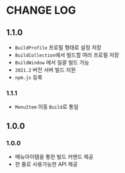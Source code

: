 # CHANGE LOG

## 1.1.0

- `BuildProfile` 프로필 형태로 설정 저장
- `BuildCollection`에서 빌드할 여러 프로필 저장
- `BuildWindow` 에서 일괄 빌드 가능
- `2021.2` 버전 서버 빌드 지원
- `npm.js` 등록

### 1.1.1
- `MenuItem` 이동 `Build`로 통일



## 1.0.0

### 1.0.0

- 메뉴아이템을 통한 빌드 커맨드 제공
- 한 줄로 사용가능한 API 제공

